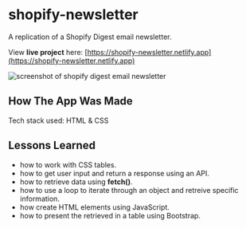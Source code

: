 # shopify-newsletter
A replication of a Shopify Digest email newsletter.

View **live project** here: [https://shopify-newsletter.netlify.app](https://shopify-newsletter.netlify.app)

![screenshot of shopify digest email newsletter](https://i.ibb.co/5Yh35d1/books-api-app.png)


## How The App Was Made
Tech stack used: HTML & CSS

## Lessons Learned
- how to work with CSS tables.
- how to get user input and return a response using an API.
- how to retrieve data using **fetch()**.
- how to use a loop to iterate through an object and retreive specific information.
- how create HTML elements using JavaScript.
- how to present the retrieved in a table using Bootstrap.
